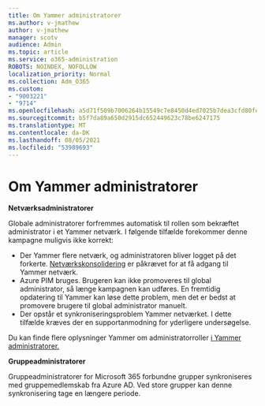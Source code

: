 ```yaml
---
title: Om Yammer administratorer
ms.author: v-jmathew
author: v-jmathew
manager: scotv
audience: Admin
ms.topic: article
ms.service: o365-administration
ROBOTS: NOINDEX, NOFOLLOW
localization_priority: Normal
ms.collection: Adm_O365
ms.custom:
- "9003221"
- "9714"
ms.openlocfilehash: a5d71f509b7006264b15549c7e8450d4ed7025b7dea3cfd80fe6f0fdf50b0b9c
ms.sourcegitcommit: b5f7da89a650d2915dc652449623c78be6247175
ms.translationtype: MT
ms.contentlocale: da-DK
ms.lasthandoff: 08/05/2021
ms.locfileid: "53989693"
---
```

# <a name="about-yammer-admins"></a>Om Yammer administratorer

**Netværksadministratorer**

Globale administratorer forfremmes automatisk til rollen som bekræftet administrator i et Yammer netværk. I følgende tilfælde forekommer denne kampagne muligvis ikke korrekt:

- Der Yammer flere netværk, og administratoren bliver logget på det forkerte. [Netværkskonsolidering](https://docs.microsoft.com/yammer/configure-your-yammer-network/consolidate-multiple-yammer-networks) er påkrævet for at få adgang til Yammer netværk.
- Azure PIM bruges. Brugeren kan ikke promoveres til global administrator, så længe kampagnen kan udføres. En fremtidig opdatering til Yammer kan løse dette problem, men det er bedst at promovere brugere til global administrator manuelt.
- Der opstår et synkroniseringsproblem Yammer netværket. I dette tilfælde kræves der en supportanmodning for yderligere undersøgelse.

Du kan finde flere oplysninger Yammer om administratorroller [i Yammer administratorer.](https://docs.microsoft.com/yammer/manage-yammer-users/manage-yammer-admins)

**Gruppeadministratorer**

Gruppeadministratorer for Microsoft 365 forbundne grupper synkroniseres med gruppemedlemskab fra Azure AD. Ved store grupper kan denne synkronisering tage en længere periode.

